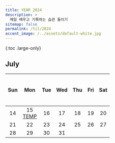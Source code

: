 ```yaml
---
title: YEAR 2024
description: >
  매일 배우고 기록하는 습관 들이기
sitemap: false
permalink: /til/2024
accent_image: /../assets/default-white.jpg
---
```


{:toc .large-only}

## July

| $$~~$$ Sun $$~~$$ | $$~~$$ Mon $$~~$$ | $$~~$$ Tue $$~~$$ | $$~~$$ Wed $$~~$$ | $$~~$$ Thu $$~~$$ | $$~~$$ Fri $$~~$$ | $$~~$$ Sat $$~~$$ |
| :---------------: | :---------------: | :---------------: | :---------------: | :---------------: | :---------------: | :---------------: |
|        14         |        15<br/>[TEMP]        |        16         |        17         |        18         |        19         |        20         |
|        21         |        22         |        23         |        24         |        25         |        26         |        27         |
|        28         |        29         |        30         |        31         |                   |                   |                   |

[TEMP]: ./_posts/2024-07-01-July.md/#711-start
